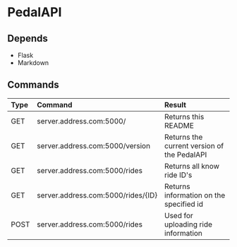 PedalAPI
========

Depends
-------
* Flask
* Markdown

Commands
--------

| Type | Command                            | Result                                      |
| :----| :----------------------------------| :------------------------------------------ |
| GET  | server.address.com:5000/           | Returns this README                         |
| GET  | server.address.com:5000/version    | Returns the current version of the PedalAPI |
| GET  | server.address.com:5000/rides      | Returns all know ride ID's                  |
| GET  | server.address.com:5000/rides/{ID} | Returns information on the specified id     |
| POST | server.address.com:5000/rides      | Used for uploading ride information         |
